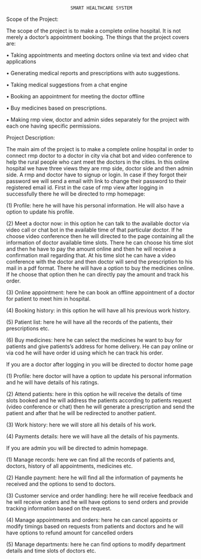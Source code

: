                             SMART HEALTHCARE SYSTEM

Scope of the Project:

The scope of the project is to make a complete online hospital. It is not merely a doctor’s appointment booking. The things that the project covers are:

•	Taking appointments and meeting doctors online via text and video chat applications

•	Generating medical reports and prescriptions with auto suggestions.

•	Taking medical suggestions from a chat engine

•	Booking an appointment for meeting the doctor offline

•	Buy medicines based on prescriptions.

•	Making rmp view, doctor and admin sides separately for the project with each one having specific permissions.

Project Description:

The main aim of the project is to make a complete online hospital in order to connect rmp doctor to a doctor in city via chat bot and video conference to help the rural people who cant meet the doctors in the cities.  In this online hospital we have three views they are rmp side, doctor side and then admin side.
    A rmp and doctor have to signup or login. In case if they forgot their password we will send a email with link to change their password to their registered email id.
 First in the case of rmp view after logging in successfully there he will be directed to rmp homepage:

(1)	Profile: here he will have his personal information. He will also have a option to update his profile.

(2)	Meet a doctor now: in this option he can talk to the available doctor via video call or chat bot in the available time of that particular doctor. If he choose video conference then he will directed to the page containing all the information of doctor available time slots. There he can choose his time slot and then he have to pay the amount online and then he will receive a confirmation mail regarding that. At his time slot he can have a video conference with the doctor and then doctor will send the prescription to his mail in a pdf format. There he will have a option to buy the medicines online. If he choose that option then he can directly pay the amount and track his order.

(3)	Online appointment: here he can book an offline  appointment of a doctor for patient  to meet him in hospital.

(4)	Booking history: in this option he will have all his previous work history.

(5)	Patient list: here he will have all the records of the patients, their prescriptions etc.

(6)	Buy medicines: here he can select the medicines he want to buy for patients and give patients’s address for home delivery. He can pay online or via cod he will have order id using which he can track his order. 

If you are a doctor after logging in you will be directed to doctor home page

(1)	Profile: here doctor will have a option to update his personal information and he will have details of his ratings.

(2)	Attend patients: here in this option he will receive the details of time slots booked and he will address the patients according to patients request (video conference or chat) then he will generate a prescription and send the patient and after that he will be redirected to another patient.

(3)	Work history: here we will store all his details of his work.

(4)	Payments details: here we will have all the details of his payments.

If you are admin you will be directed to admin homepage.

(1)	Manage records: here we can find all the records of patients and, doctors, history of all appointments, medicines etc.

(2)	Handle payment: here he will find all the information of payments he received and the options to send to doctors.

(3)	Customer service and order handling: here he will receive feedback and he will receive orders and he will have options to send orders and provide tracking information based on the request.

(4)	Manage appointments and orders: here he can cancel appoints or modify timings based on requests from patients and doctors and he will have options to refund amount for cancelled orders 

(5)	Manage departments: here he can find options to modify department details and time slots of doctors etc.





